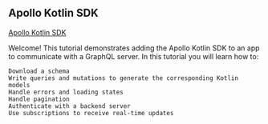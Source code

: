 Apollo Kotlin SDK
-------------
[Apollo Kotlin SDK](https://www.apollographql.com/docs/kotlin/tutorial/00-introduction/)


Welcome! This tutorial demonstrates adding the Apollo Kotlin SDK to an app to communicate with a GraphQL server. In this tutorial you will learn how to:

    Download a schema
    Write queries and mutations to generate the corresponding Kotlin models
    Handle errors and loading states
    Handle pagination
    Authenticate with a backend server
    Use subscriptions to receive real-time updates